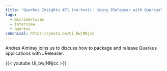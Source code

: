 ```yaml
---
title: "Quarkus Insights #71 (co-host): Using JReleaser with Quarkus"
tags:
  - microservices
  - interview
  - quarkus
canonical: https://youtu.be/Ui_bwjNNjcc
---
```


Andres Almiray joins us to discuss how to package and release Quarkus applications with JReleaser.

{{< youtube Ui_bwjNNjcc >}}
